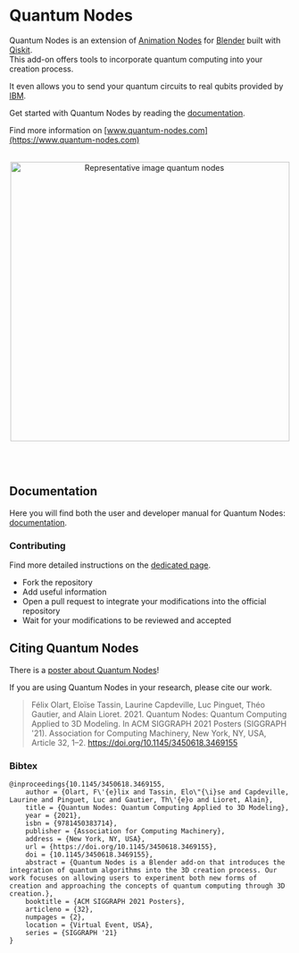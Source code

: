 # Quantum Nodes
Quantum Nodes is an extension of [Animation Nodes](https://github.com/JacquesLucke/animation_nodes) for [Blender](https://github.com/blender) built with [Qiskit](https://github.com/Qiskit).
<br/>
This add-on offers tools to incorporate quantum computing into your creation process.

It even allows you to send your quantum circuits to real qubits provided by [IBM](https://quantum-computing.ibm.com/).

Get started with Quantum Nodes by reading the [documentation](https://quantum-creative-group.gitlab.io/quantum_nodes_manual/).

Find more information on [www.quantum-nodes.com](https://www.quantum-nodes.com)
<br/><br/>

<a href="https://quantum-nodes.com">
  <p align="center">
      <img src="https://quantum-nodes.com/wp-content/uploads/2022/07/representative_image_quantum_nodes-scaled.jpg" alt="Representative image quantum nodes" width="500px">
  <p>
</a>

<br/><br/>

## Documentation

Here you will find both the user and developer manual for Quantum Nodes: [documentation](https://quantum-nodes.com).

### Contributing
Find more detailed instructions on the [dedicated page](https://quantum-creative-group.gitlab.io/quantum_nodes_manual/developers_manual/manual/index.html).

* Fork the repository
* Add useful information
* Open a pull request to integrate your modifications into the official repository
* Wait for your modifications to be reviewed and accepted

## Citing Quantum Nodes

There is a [poster about Quantum Nodes](https://dl.acm.org/doi/10.1145/3450618.3469155)!

If you are using Quantum Nodes in your research, please cite our work.

> Félix Olart, Eloïse Tassin, Laurine Capdeville, Luc Pinguet, Théo Gautier, and Alain Lioret. 2021. Quantum Nodes: Quantum Computing Applied to 3D Modeling. In ACM SIGGRAPH 2021 Posters (SIGGRAPH '21). Association for Computing Machinery, New York, NY, USA, Article 32, 1–2. https://doi.org/10.1145/3450618.3469155

### Bibtex

```
@inproceedings{10.1145/3450618.3469155,
    author = {Olart, F\'{e}lix and Tassin, Elo\"{\i}se and Capdeville, Laurine and Pinguet, Luc and Gautier, Th\'{e}o and Lioret, Alain},
    title = {Quantum Nodes: Quantum Computing Applied to 3D Modeling},
    year = {2021},
    isbn = {9781450383714},
    publisher = {Association for Computing Machinery},
    address = {New York, NY, USA},
    url = {https://doi.org/10.1145/3450618.3469155},
    doi = {10.1145/3450618.3469155},
    abstract = {Quantum Nodes is a Blender add-on that introduces the integration of quantum algorithms into the 3D creation process. Our work focuses on allowing users to experiment both new forms of creation and approaching the concepts of quantum computing through 3D creation.},
    booktitle = {ACM SIGGRAPH 2021 Posters},
    articleno = {32},
    numpages = {2},
    location = {Virtual Event, USA},
    series = {SIGGRAPH '21}
}
```